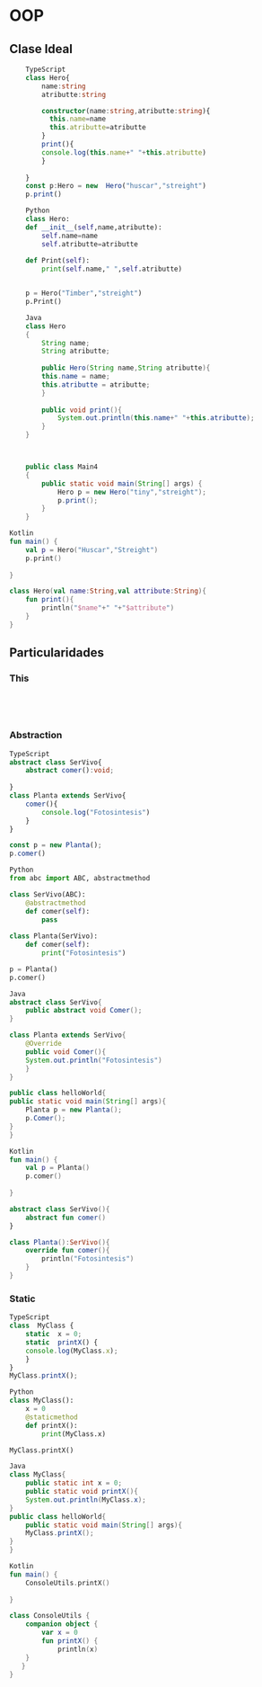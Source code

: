 # OOP
## Clase Ideal
```ts
	TypeScript
	class Hero{
		name:string
		atributte:string

		constructor(name:string,atributte:string){
		  this.name=name
		  this.atributte=atributte
		}
		print(){
		console.log(this.name+" "+this.atributte)
		}
	
	}
	const p:Hero = new  Hero("huscar","streight")
	p.print()
```
```python
	Python
	class Hero:
    def __init__(self,name,atributte):
        self.name=name
        self.atributte=atributte
    
    def Print(self):
        print(self.name," ",self.atributte)


	p = Hero("Timber","streight")
	p.Print()
```
```java
	Java
	class Hero
	{
	    String name;
	    String atributte;
    
	    public Hero(String name,String atributte){
        this.name = name;
        this.atributte = atributte;
	    }
    
	    public void print(){
	        System.out.println(this.name+" "+this.atributte);
	    }
	}



	public class Main4
	{
		public static void main(String[] args) {
			Hero p = new Hero("tiny","streight");
			p.print();
		}
	}

```
```kotlin
Kotlin
fun main() {
    val p = Hero("Huscar","Streight")
    p.print()
    
}

class Hero(val name:String,val attribute:String){
    fun print(){
        println("$name"+" "+"$attribute")
    }
}
```
## Particularidades
### This
```ts

```
```python
```
```java
```
```kotlin
```
### Abstraction

```ts
TypeScript
abstract class SerVivo{
	abstract comer():void;
	
}
class Planta extends SerVivo{
	comer(){
		console.log("Fotosintesis")
	}
}

const p = new Planta();
p.comer()
```

```python
Python
from abc import ABC, abstractmethod

class SerVivo(ABC):    
    @abstractmethod
    def comer(self):
        pass
    
class Planta(SerVivo):
    def comer(self):
        print("Fotosintesis")

p = Planta()
p.comer()
```

```java
Java
abstract class SerVivo{
	public abstract void Comer();
}

class Planta extends SerVivo{
	@Override
	public void Comer(){
	System.out.println("Fotosintesis")
	}
}

public class helloWorld{
public static void main(String[] args){
	Planta p = new Planta();
	p.Comer();
}
}
```
```kotlin
Kotlin
fun main() {
    val p = Planta()
    p.comer()
    
}

abstract class SerVivo(){
    abstract fun comer()
}

class Planta():SerVivo(){
    override fun comer(){
        println("Fotosintesis")
    }
}
```
### Static
```ts
TypeScript
class  MyClass {
	static  x = 0;
	static  printX() {
	console.log(MyClass.x);
	}
}
MyClass.printX();
```
```python
Python
class MyClass():
	x = 0
	@staticmethod
	def printX():
		print(MyClass.x)

MyClass.printX()
```
```java
Java
class MyClass{
	public static int x = 0;
	public static void printX(){
	System.out.println(MyClass.x);
}
public class helloWorld{
	public static void main(String[] args){
	MyClass.printX();
}
}
```
```kotlin
Kotlin
fun main() {
    ConsoleUtils.printX()
    
}

class ConsoleUtils {
    companion object {
        var x = 0
        fun printX() {
            println(x)
    }    
   }
}
```







<!--stackedit_data:
eyJoaXN0b3J5IjpbMTY0MjY2NDk1NCwtMTI1OTIxMTY5MSwtOT
A1NjA3MTQ3LC0zNTQ1MzExOTksLTM5ODU0Mjk4LDQ2MTk3NTUz
Miw0NjE5NzU1MzIsNzM1NDg0MzQ0LC05NDQ2OTA2MywtNDAyMD
U3ODIyLC0yMDI1NTExMjY5LDExNTU2NzQ4MzUsLTE0MDE3NzA0
MTIsMTIwNTA2MDYwMCwxNDMzNDgwMjg4LC0yMDcxNTk2MjMsOD
IzOTQzMTg3LDYzNjc4ODEzNCwtNzEzMTM0MjYxLC0xMjQ3MTEy
NjEzXX0=
-->